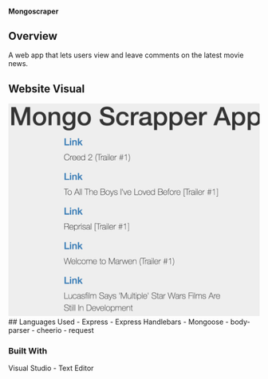 #### Mongoscraper

## Overview
A web app that lets users view and leave comments on the latest movie news.
## Website Visual
<img src="HomePage.png" alt="HomePage">
## Languages Used
- Express
- Express Handlebars
- Mongoose
- body-parser
- cheerio
- request
 


### Built With
Visual Studio - Text Editor
